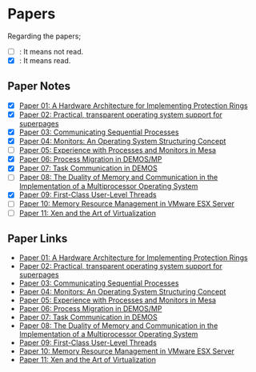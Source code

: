 # Papers

Regarding the papers;
- [ ] : It means not read.
- [x] : It means read.

## Paper Notes
- [x] [Paper 01: A Hardware Architecture for Implementing Protection Rings](Paper_01.md)
- [x] [Paper 02: Practical, transparent operating system support for superpages](Paper_02.md)
- [x] [Paper 03: Communicating Sequential Processes](Paper_03.md)
- [x] [Paper 04: Monitors: An Operating System Structuring Concept](Paper_04.md)
- [ ] [Paper 05: Experience with Processes and Monitors in Mesa](Paper_05.md)
- [x] [Paper 06: Process Migration in DEMOS/MP](Paper_06.md)
- [x] [Paper 07: Task Communication in DEMOS](Paper_07.md)
- [ ] [Paper 08: The Duality of Memory and Communication in the Implementation of a Multiprocessor Operating System](Paper_08.md)
- [x] [Paper 09: First-Class User-Level Threads](Paper_09.md)
- [ ] [Paper 10: Memory Resource Management in VMware ESX Server](Paper_10.md)
- [ ] [Paper 11: Xen and the Art of Virtualization](Paper_11.md)

## Paper Links
- [Paper 01: A Hardware Architecture for Implementing Protection Rings](https://online.yildiz.edu.tr/upload/ytu/Evaluation/e949a2a6-e21e-4850-b620-2d1ac8325a9e.pdf)
- [Paper 02: Practical, transparent operating system support for superpages](https://web.stanford.edu/class/cs240/readings/navarro.pdf)
- [Paper 03: Communicating Sequential Processes](https://www.cs.cmu.edu/~crary/819-f09/Hoare78.pdf)
- [Paper 04: Monitors: An Operating System Structuring Concept](https://dl.acm.org/doi/pdf/10.1145/355620.361161)
- [Paper 05: Experience with Processes and Monitors in Mesa](https://people.eecs.berkeley.edu/~brewer/cs262/Mesa.pdf)
- [Paper 06: Process Migration in DEMOS/MP](https://dl.acm.org/doi/pdf/10.1145/773379.806619)
- [Paper 07: Task Communication in DEMOS](https://dl.acm.org/doi/pdf/10.1145/800214.806544)
- [Paper 08: The Duality of Memory and Communication in the Implementation of a Multiprocessor Operating System](https://dl.acm.org/doi/pdf/10.1145/37499.37507)
- [Paper 09: First-Class User-Level Threads](https://dl.acm.org/doi/pdf/10.1145/121132.344329)
- [Paper 10: Memory Resource Management in VMware ESX Server](https://www.vmware.com/pdf/usenix_resource_mgmt.pdf)
- [Paper 11: Xen and the Art of Virtualization](https://www.cl.cam.ac.uk/research/srg/netos/papers/2003-xensosp.pdf)
